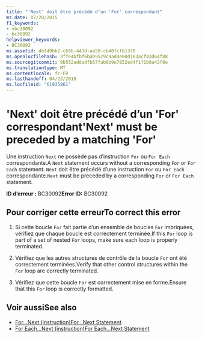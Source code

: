```yaml
---
title: "'Next' doit être précédé d’un 'For' correspondant"
ms.date: 07/20/2015
f1_keywords:
- vbc30092
- bc30092
helpviewer_keywords:
- BC30092
ms.assetid: 4bf49bb2-c69b-443d-aa58-cb40fcfb1370
ms.openlocfilehash: 3ffe4bfbf6bab9529c9ad4e60d183acf43d64f88
ms.sourcegitcommit: 9b552addadfb57fab0b9e7852ed4f1f1b8a42f8e
ms.translationtype: MT
ms.contentlocale: fr-FR
ms.lasthandoff: 04/23/2019
ms.locfileid: "61935861"
---
```

# <a name="next-must-be-preceded-by-a-matching-for"></a><span data-ttu-id="ea592-102">'Next' doit être précédé d’un 'For' correspondant</span><span class="sxs-lookup"><span data-stu-id="ea592-102">'Next' must be preceded by a matching 'For'</span></span>
<span data-ttu-id="ea592-103">Une instruction `Next` ne possède pas d’instruction `For` ou `For Each` correspondante.</span><span class="sxs-lookup"><span data-stu-id="ea592-103">A `Next` statement occurs without a corresponding `For` or `For Each` statement.</span></span> <span data-ttu-id="ea592-104">`Next` doit être précédé d’une instruction `For` ou `For Each` correspondante.</span><span class="sxs-lookup"><span data-stu-id="ea592-104">`Next` must be preceded by a corresponding `For` or `For Each` statement.</span></span>  
  
 <span data-ttu-id="ea592-105">**ID d’erreur :** BC30092</span><span class="sxs-lookup"><span data-stu-id="ea592-105">**Error ID:** BC30092</span></span>  
  
## <a name="to-correct-this-error"></a><span data-ttu-id="ea592-106">Pour corriger cette erreur</span><span class="sxs-lookup"><span data-stu-id="ea592-106">To correct this error</span></span>  
  
1. <span data-ttu-id="ea592-107">Si cette boucle `For` fait partie d’un ensemble de boucles `For` imbriquées, vérifiez que chaque boucle est correctement terminée.</span><span class="sxs-lookup"><span data-stu-id="ea592-107">If this `For` loop is part of a set of nested `For` loops, make sure each loop is properly terminated.</span></span>  
  
2. <span data-ttu-id="ea592-108">Vérifiez que les autres structures de contrôle de la boucle `For` ont été correctement terminées.</span><span class="sxs-lookup"><span data-stu-id="ea592-108">Verify that other control structures within the `For` loop are correctly terminated.</span></span>  
  
3. <span data-ttu-id="ea592-109">Vérifiez que cette boucle `For` est correctement mise en forme.</span><span class="sxs-lookup"><span data-stu-id="ea592-109">Ensure that this `For` loop is correctly formatted.</span></span>  
  
## <a name="see-also"></a><span data-ttu-id="ea592-110">Voir aussi</span><span class="sxs-lookup"><span data-stu-id="ea592-110">See also</span></span>

- [<span data-ttu-id="ea592-111">For...Next (instruction)</span><span class="sxs-lookup"><span data-stu-id="ea592-111">For...Next Statement</span></span>](../../visual-basic/language-reference/statements/for-next-statement.md)
- [<span data-ttu-id="ea592-112">For Each...Next (instruction)</span><span class="sxs-lookup"><span data-stu-id="ea592-112">For Each...Next Statement</span></span>](../../visual-basic/language-reference/statements/for-each-next-statement.md)
